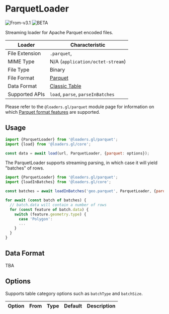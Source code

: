 # ParquetLoader

<p class="badges">
  <img src="https://img.shields.io/badge/From-v3.1-blue.svg?style=flat-square" alt="From-v3.1" />
  <img src="https://img.shields.io/badge/-BETA-teal.svg" alt="BETA" />
</p>

Streaming loader for Apache Parquet encoded files.

| Loader         | Characteristic                                       |
| -------------- | ---------------------------------------------------- |
| File Extension | `.parquet`,                                          |
| MIME Type      | N/A (`application/octet-stream`)                     |
| File Type      | Binary                                               |
| File Format    | [Parquet](https://parquet.apache.org/documentation/latest) |
| Data Format    | [Classic Table](/docs/specifications/category-table) |
| Supported APIs | `load`, `parse`, `parseInBatches`                    |

Please refer to the `@loaders.gl/parquet` module page for information on
which [Parquet format features](/docs/modules/parquet) are supported.

## Usage

```js
import {ParquetLoader} from '@loaders.gl/parquet';
import {load} from '@loaders.gl/core';

const data = await load(url, ParquetLoader, {parquet: options});
```

The ParquetLoader supports streaming parsing, in which case it will yield "batches" of rows. 

```js
import {ParquetLoader} from '@loaders.gl/parquet';
import {loadInBatches} from '@loaders.gl/core';

const batches = await loadInBatches('geo.parquet', ParquetLoader, {parquet: options}});

for await (const batch of batches) {
  // batch.data will contain a number of rows
  for (const feature of batch.data) {
    switch (feature.geometry.type) {
      case 'Polygon':
      ...
    }
  }
}
```

## Data Format

TBA

## Options

Supports table category options such as `batchType` and `batchSize`.

| Option                 | From                                                                                  | Type       | Default                                                                                                                                          | Description                                                                                                                           |
| ---------------------- | ------------------------------------------------------------------------------------- | ---------- | ------------------------------------------------------------------------------------------------------------------------------------------------ | ------------------------------------------------------------------------------------------------------------------------------------- |


